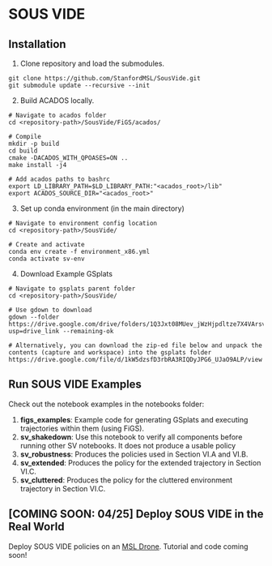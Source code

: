 # SOUS VIDE

## Installation
1) Clone repository and load the submodules.
```
git clone https://github.com/StanfordMSL/SousVide.git
git submodule update --recursive --init
```
2) Build ACADOS locally.
```
# Navigate to acados folder
cd <repository-path>/SousVide/FiGS/acados/

# Compile
mkdir -p build
cd build
cmake -DACADOS_WITH_QPOASES=ON ..
make install -j4

# Add acados paths to bashrc
export LD_LIBRARY_PATH=$LD_LIBRARY_PATH:"<acados_root>/lib"
export ACADOS_SOURCE_DIR="<acados_root>"
```
3) Set up conda environment (in the main directory)
```
# Navigate to environment config location
cd <repository-path>/SousVide/

# Create and activate
conda env create -f environment_x86.yml
conda activate sv-env
```
4) Download Example GSplats
```
# Navigate to gsplats parent folder
cd <repository-path>/SousVide/

# Use gdown to download
gdown --folder https://drive.google.com/drive/folders/1Q3Jxt08MUev_jWzHjpdltze7X4VArsvA?usp=drive_link --remaining-ok

# Alternatively, you can download the zip-ed file below and unpack the contents (capture and workspace) into the gsplats folder
https://drive.google.com/file/d/1kW5dzsfD3rbRA3RIQDyJPG6_UJaO9ALP/view
```

## Run SOUS VIDE Examples
Check out the notebook examples in the notebooks folder:
  1. <b>figs_examples</b>: Example code for generating GSplats and executing trajectories within them (using FiGS).
  2. <b>sv_shakedown</b>: Use this notebook to verify all components before running other SV notebooks. It does not produce a usable policy
  3. <b>sv_robustness</b>: Produces the policies used in Section VI.A and VI.B.
  4. <b>sv_extended</b>: Produces the policy for the extended trajectory in Section VI.C.
  5. <b>sv_cluttered</b>: Produces the policy for the cluttered environment trajectory in Section VI.C.

## [COMING SOON: 04/25] Deploy SOUS VIDE in the Real World
Deploy SOUS VIDE policies on an [MSL Drone](https://github.com/StanfordMSL/TrajBridge/wiki/3.-Drone-Hardware). Tutorial and code coming soon!